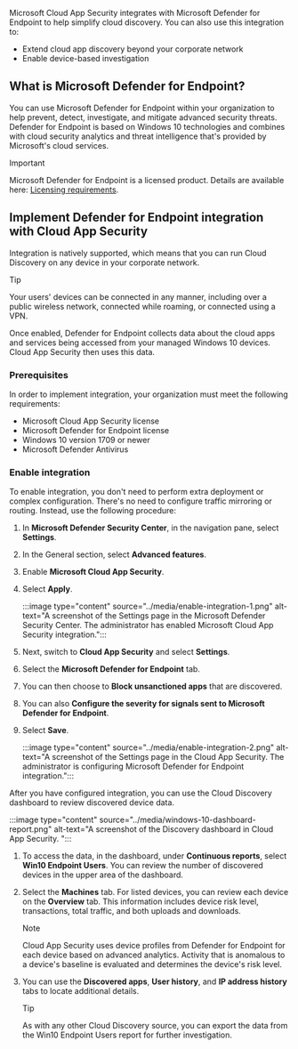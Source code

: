 Microsoft Cloud App Security integrates with Microsoft Defender for Endpoint to help simplify cloud discovery. You can also use this integration to:

- Extend cloud app discovery beyond your corporate network
- Enable device-based investigation

## What is Microsoft Defender for Endpoint?

You can use Microsoft Defender for Endpoint within your organization to help prevent, detect, investigate, and mitigate advanced security threats. Defender for Endpoint is based on Windows 10 technologies and combines with cloud security analytics and threat intelligence that's provided by Microsoft's cloud services.

> [!IMPORTANT]
> Microsoft Defender for Endpoint is a licensed product. Details are available here: [Licensing requirements](/windows/security/threat-protection/microsoft-defender-atp/minimum-requirements#licensing-requirements?azure-portal=true).

## Implement Defender for Endpoint integration with Cloud App Security

Integration is natively supported, which means that you can run Cloud Discovery on any device in your corporate network.

> [!TIP]
> Your users' devices can be connected in any manner, including over a public wireless network, connected while roaming, or connected using a VPN.

Once enabled, Defender for Endpoint collects data about the cloud apps and services being accessed from your managed Windows 10 devices. Cloud App Security then uses this data.

### Prerequisites

In order to implement integration, your organization must meet the following requirements:

- Microsoft Cloud App Security license
- Microsoft Defender for Endpoint license
- Windows 10 version 1709 or newer
- Microsoft Defender Antivirus

### Enable integration

To enable integration, you don't need to perform extra deployment or complex configuration. There's no need to configure traffic mirroring or routing. Instead, use the following procedure:

1. In **Microsoft Defender Security Center**, in the navigation pane, select **Settings**.
2. In the General section, select **Advanced features**.
3. Enable **Microsoft Cloud App Security**.
4. Select **Apply**.

   :::image type="content" source="../media/enable-integration-1.png" alt-text="A screenshot of the Settings page in the Microsoft Defender Security Center. The administrator has enabled Microsoft Cloud App Security integration.":::

5. Next, switch to **Cloud App Security** and select **Settings**.
6. Select the **Microsoft Defender for Endpoint** tab.
7. You can then choose to **Block unsanctioned apps** that are discovered.
8. You can also **Configure the severity for signals sent to Microsoft Defender for Endpoint**.
9. Select **Save**.

   :::image type="content" source="../media/enable-integration-2.png" alt-text="A screenshot of the Settings page in the Cloud App Security. The administrator is configuring Microsoft Defender for Endpoint integration.":::

After you have configured integration, you can use the Cloud Discovery dashboard to review discovered device data.

   :::image type="content" source="../media/windows-10-dashboard-report.png" alt-text="A screenshot of the Discovery dashboard in Cloud App Security. ":::

1. To access the data, in the dashboard, under **Continuous reports**, select **Win10 Endpoint Users**. You can review the number of discovered devices in the upper area of the dashboard.
2. Select the **Machines** tab. For listed devices, you can review each device on the **Overview** tab. This information includes device risk level, transactions, total traffic, and both uploads and downloads.

   > [!NOTE]
   > Cloud App Security uses device profiles from Defender for Endpoint for each device based on advanced analytics. Activity that is anomalous to a device's baseline is evaluated and determines the device's risk level.

3. You can use the **Discovered apps**, **User history**, and **IP address history** tabs to locate additional details.

   > [!TIP]
   > As with any other Cloud Discovery source, you can export the data from the Win10 Endpoint Users report for further investigation.
